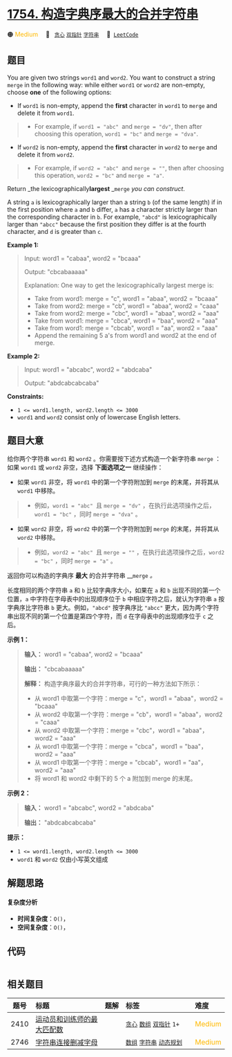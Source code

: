 # [1754. 构造字典序最大的合并字符串](https://leetcode.com/problems/largest-merge-of-two-strings)

🟠 <font color=#ffb800>Medium</font>&emsp; 🔖&ensp; [`贪心`](/outline/tag/greedy.md) [`双指针`](/outline/tag/two-pointers.md) [`字符串`](/outline/tag/string.md)&emsp; 🔗&ensp;[`LeetCode`](https://leetcode.com/problems/largest-merge-of-two-strings)

## 题目

You are given two strings `word1` and `word2`. You want to construct a string
`merge` in the following way: while either `word1` or `word2` are non-empty,
choose **one** of the following options:

  * If `word1` is non-empty, append the **first** character in `word1` to `merge` and delete it from `word1`. 
> 
> * For example, if `word1 = "abc" `and `merge = "dv"`, then after choosing this operation, `word1 = "bc"` and `merge = "dva"`.
  * If `word2` is non-empty, append the **first** character in `word2` to `merge` and delete it from `word2`. 
> 
> * For example, if `word2 = "abc" `and `merge = ""`, then after choosing this operation, `word2 = "bc"` and `merge = "a"`.

Return _the lexicographically**largest** _`merge` _you can construct_.

A string `a` is lexicographically larger than a string `b` (of the same
length) if in the first position where `a` and `b` differ, `a` has a character
strictly larger than the corresponding character in `b`. For example, `"abcd"`
is lexicographically larger than `"abcc"` because the first position they
differ is at the fourth character, and `d` is greater than `c`.



**Example 1:**

> Input: word1 = "cabaa", word2 = "bcaaa"
> 
> Output: "cbcabaaaaa"
> 
> Explanation: One way to get the lexicographically largest merge is:
> - Take from word1: merge = "c", word1 = "abaa", word2 = "bcaaa"
> - Take from word2: merge = "cb", word1 = "abaa", word2 = "caaa"
> - Take from word2: merge = "cbc", word1 = "abaa", word2 = "aaa"
> - Take from word1: merge = "cbca", word1 = "baa", word2 = "aaa"
> - Take from word1: merge = "cbcab", word1 = "aa", word2 = "aaa"
> - Append the remaining 5 a's from word1 and word2 at the end of merge.

**Example 2:**

> Input: word1 = "abcabc", word2 = "abdcaba"
> 
> Output: "abdcabcabcaba"

**Constraints:**

  * `1 <= word1.length, word2.length <= 3000`
  * `word1` and `word2` consist only of lowercase English letters.


## 题目大意

给你两个字符串 `word1` 和 `word2` 。你需要按下述方式构造一个新字符串 `merge` ：如果 `word1` 或 `word2`
非空，选择 **下面选项之一** 继续操作：

  * 如果 `word1` 非空，将 `word1` 中的第一个字符附加到 `merge` 的末尾，并将其从 `word1` 中移除。 
> 
> * 例如，`word1 = "abc" `且 `merge = "dv"` ，在执行此选项操作之后，`word1 = "bc"` ，同时 `merge = "dva"` 。
  * 如果 `word2` 非空，将 `word2` 中的第一个字符附加到 `merge` 的末尾，并将其从 `word2` 中移除。 
> 
> * 例如，`word2 = "abc" `且 `merge = ""` ，在执行此选项操作之后，`word2 = "bc"` ，同时 `merge = "a"` 。

返回你可以构造的字典序 **最大** 的合并字符串 __`merge` _。_

长度相同的两个字符串 `a` 和 `b` 比较字典序大小，如果在 `a` 和 `b` 出现不同的第一个位置，`a` 中字符在字母表中的出现顺序位于 `b`
中相应字符之后，就认为字符串 `a` 按字典序比字符串 `b` 更大。例如，`"abcd"` 按字典序比 `"abcc"`
更大，因为两个字符串出现不同的第一个位置是第四个字符，而 `d` 在字母表中的出现顺序位于 `c` 之后。

**示例 1：**

> 
> 
> 
> 
> 
> **输入：** word1 = "cabaa", word2 = "bcaaa"
> 
> **输出：** "cbcabaaaaa"
> 
> **解释：** 构造字典序最大的合并字符串，可行的一种方法如下所示：
> - 从 word1 中取第一个字符：merge = "c"，word1 = "abaa"，word2 = "bcaaa"
> - 从 word2 中取第一个字符：merge = "cb"，word1 = "abaa"，word2 = "caaa"
> - 从 word2 中取第一个字符：merge = "cbc"，word1 = "abaa"，word2 = "aaa"
> - 从 word1 中取第一个字符：merge = "cbca"，word1 = "baa"，word2 = "aaa"
> - 从 word1 中取第一个字符：merge = "cbcab"，word1 = "aa"，word2 = "aaa"
> - 将 word1 和 word2 中剩下的 5 个 a 附加到 merge 的末尾。
> 
> 

**示例 2：**

> 
> 
> 
> 
> 
> **输入：** word1 = "abcabc", word2 = "abdcaba"
> 
> **输出：** "abdcabcabcaba"
> 
> 

**提示：**

  * `1 <= word1.length, word2.length <= 3000`
  * `word1` 和 `word2` 仅由小写英文组成


## 解题思路

#### 复杂度分析

- **时间复杂度**：`O()`，
- **空间复杂度**：`O()`，

## 代码

```javascript

```

## 相关题目

<!-- prettier-ignore -->
| 题号 | 标题 | 题解 | 标签 | 难度 |
| :------: | :------ | :------: | :------ | :------ |
| 2410 | [运动员和训练师的最大匹配数](https://leetcode.com/problems/maximum-matching-of-players-with-trainers) |  |  [`贪心`](/outline/tag/greedy.md) [`数组`](/outline/tag/array.md) [`双指针`](/outline/tag/two-pointers.md) `1+` | <font color=#ffb800>Medium</font> |
| 2746 | [字符串连接删减字母](https://leetcode.com/problems/decremental-string-concatenation) |  |  [`数组`](/outline/tag/array.md) [`字符串`](/outline/tag/string.md) [`动态规划`](/outline/tag/dynamic-programming.md) | <font color=#ffb800>Medium</font> |

<style>
.blue {
    background-color: #096dd9;
    padding: 0.25rem 0.5rem;
    margin: 0;
    font-size: 0.85em;
    border-radius: 3px;
    color: white;
    font-weight: 500;
}
table th:first-of-type { width: 10%; }
table th:nth-of-type(2) { width: 35%; }
table th:nth-of-type(3) { width: 10%; }
table th:nth-of-type(4) { width: 35%; }
table th:nth-of-type(5) { width: 10%; }
</style>
